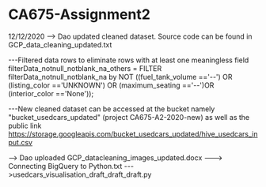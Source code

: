 # CA675-Assignment2
12/12/2020
--> Dao updated cleaned dataset. Source code can be found in GCP_data_cleaning_updated.txt

---Filtered data rows to eliminate rows with at least one meaningless field
filterData_notnull_notblank_na_others = FILTER filterData_notnull_notblank_na  by NOT ((fuel_tank_volume =='--') OR  (listing_color =='UNKNOWN')  OR (maximum_seating =='--')OR (interior_color =='None'));

---New cleaned dataset can be accessed at the bucket namely "bucket_usedcars_updated" (project CA675-A2-2020-new) as well as the public link  https://storage.googleapis.com/bucket_usedcars_updated/hive_usedcars_input.csv

--> Dao uploaded GCP_datacleaning_images_updated.docx
---> Connecting BigQuery to Python.txt
--->usedcars_visualisation_draft_draft_draft.py
